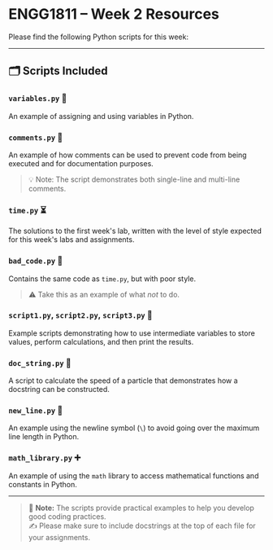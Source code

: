 # ENGG1811 – Week 2 Resources

Please find the following Python scripts for this week:

---

## 🗂️ Scripts Included

### `variables.py` 🧮  
An example of assigning and using variables in Python.

### `comments.py` 💬  
An example of how comments can be used to prevent code from being executed and for documentation purposes.  
> 💡 Note: The script demonstrates both single-line and multi-line comments.

### `time.py` ⏳  
The solutions to the first week's lab, written with the level of style expected for this week's labs and assignments.

### `bad_code.py` 🚫  
Contains the same code as `time.py`, but with poor style.  
> ⚠️ Take this as an example of what *not* to do.

### `script1.py`, `script2.py`, `script3.py` 🐍  
Example scripts demonstrating how to use intermediate variables to store values, perform calculations, and then print the results.

### `doc_string.py` 📄  
A script to calculate the speed of a particle that demonstrates how a docstring can be constructed.

### `new_line.py` 🔁  
An example using the newline symbol (`\`) to avoid going over the maximum line length in Python.

### `math_library.py` ➕  
An example of using the `math` library to access mathematical functions and constants in Python.

---

> 📌 **Note:** The scripts provide practical examples to help you develop good coding practices.  
> ✍️ Please make sure to include docstrings at the top of each file for your assignments.
